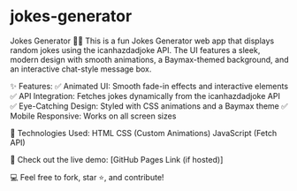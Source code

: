 # jokes-generator
Jokes Generator 🤖😂
This is a fun Jokes Generator web app that displays random jokes using the icanhazdadjoke API. The UI features a sleek, modern design with smooth animations, a Baymax-themed background, and an interactive chat-style message box.

✨ Features:
✅ Animated UI: Smooth fade-in effects and interactive elements
✅ API Integration: Fetches jokes dynamically from the icanhazdadjoke API
✅ Eye-Catching Design: Styled with CSS animations and a Baymax theme
✅ Mobile Responsive: Works on all screen sizes

🔗 Technologies Used:
HTML
CSS (Custom Animations)
JavaScript (Fetch API)

📌 Check out the live demo: [GitHub Pages Link (if hosted)]

💻 Feel free to fork, star ⭐, and contribute!
